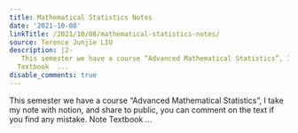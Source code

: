 ```yaml
---
title: Mathematical Statistics Notes
date: '2021-10-08'
linkTitle: /2021/10/08/mathematical-statistics-notes/
source: Terence Junjie LIU
description: |2-
   This semester we have a course “Advanced Mathematical Statistics”, I take my note with notion, and share to public, you can comment on the text if you find any mistake. Note
  Textbook  ...
disable_comments: true
---
```

 This semester we have a course “Advanced Mathematical Statistics”, I take my note with notion, and share to public, you can comment on the text if you find any mistake. Note
Textbook  ...